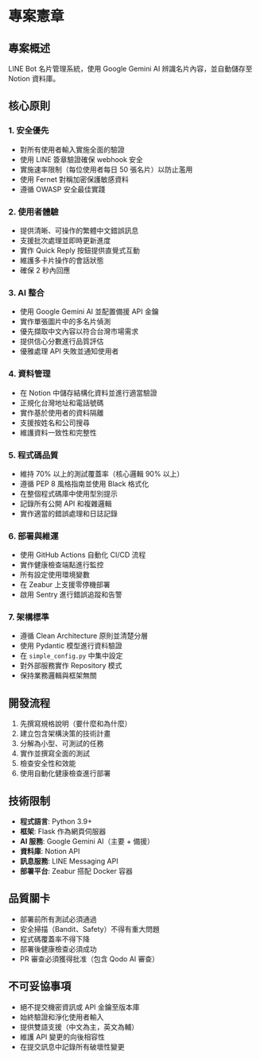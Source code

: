 # 專案憲章

## 專案概述
LINE Bot 名片管理系統，使用 Google Gemini AI 辨識名片內容，並自動儲存至 Notion 資料庫。

## 核心原則

### 1. 安全優先
- 對所有使用者輸入實施全面的驗證
- 使用 LINE 簽章驗證確保 webhook 安全
- 實施速率限制（每位使用者每日 50 張名片）以防止濫用
- 使用 Fernet 對稱加密保護敏感資料
- 遵循 OWASP 安全最佳實踐

### 2. 使用者體驗
- 提供清晰、可操作的繁體中文錯誤訊息
- 支援批次處理並即時更新進度
- 實作 Quick Reply 按鈕提供直覺式互動
- 維護多卡片操作的會話狀態
- 確保 2 秒內回應

### 3. AI 整合
- 使用 Google Gemini AI 並配置備援 API 金鑰
- 實作單張圖片中的多名片偵測
- 優先擷取中文內容以符合台灣市場需求
- 提供信心分數進行品質評估
- 優雅處理 API 失敗並通知使用者

### 4. 資料管理
- 在 Notion 中儲存結構化資料並進行適當驗證
- 正規化台灣地址和電話號碼
- 實作基於使用者的資料隔離
- 支援按姓名和公司搜尋
- 維護資料一致性和完整性

### 5. 程式碼品質
- 維持 70% 以上的測試覆蓋率（核心邏輯 90% 以上）
- 遵循 PEP 8 風格指南並使用 Black 格式化
- 在整個程式碼庫中使用型別提示
- 記錄所有公開 API 和複雜邏輯
- 實作適當的錯誤處理和日誌記錄

### 6. 部署與維運
- 使用 GitHub Actions 自動化 CI/CD 流程
- 實作健康檢查端點進行監控
- 所有設定使用環境變數
- 在 Zeabur 上支援零停機部署
- 啟用 Sentry 進行錯誤追蹤和告警

### 7. 架構標準
- 遵循 Clean Architecture 原則並清楚分層
- 使用 Pydantic 模型進行資料驗證
- 在 `simple_config.py` 中集中設定
- 對外部服務實作 Repository 模式
- 保持業務邏輯與框架無關

## 開發流程
1. 先撰寫規格說明（要什麼和為什麼）
2. 建立包含架構決策的技術計畫
3. 分解為小型、可測試的任務
4. 實作並撰寫全面的測試
5. 檢查安全性和效能
6. 使用自動化健康檢查進行部署

## 技術限制
- **程式語言**: Python 3.9+
- **框架**: Flask 作為網頁伺服器
- **AI 服務**: Google Gemini AI（主要 + 備援）
- **資料庫**: Notion API
- **訊息服務**: LINE Messaging API
- **部署平台**: Zeabur 搭配 Docker 容器

## 品質關卡
- 部署前所有測試必須通過
- 安全掃描（Bandit、Safety）不得有重大問題
- 程式碼覆蓋率不得下降
- 部署後健康檢查必須成功
- PR 審查必須獲得批准（包含 Qodo AI 審查）

## 不可妥協事項
- 絕不提交機密資訊或 API 金鑰至版本庫
- 始終驗證和淨化使用者輸入
- 提供雙語支援（中文為主，英文為輔）
- 維護 API 變更的向後相容性
- 在提交訊息中記錄所有破壞性變更
